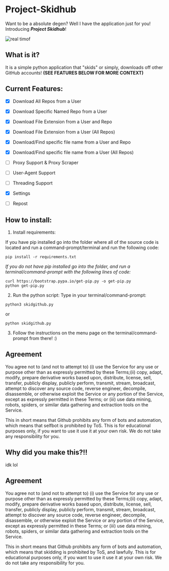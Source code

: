 # Project-Skidhub
Want to be a absolute degen? Well I have the application just for you! Introducing **_Project Skidhub_**!

![real timof](https://github.com/livxy/Project-Skidhub/blob/main/real.gif)

## What is it?
It is a simple python application that "skids" or simply, downloads off other GitHub accounts! **(SEE FEATURES BELOW FOR MORE CONTEXT)**



## Current Features:
- [x] Download All Repos from a User
- [x] Download Specific Named Repo from a User
- [x] Download File Extension from a User and Repo 
- [x] Download File Extension from a User (All Repos)
- [x] Download/Find specific file name from a User and Repo
- [x] Download/Find specific file name from a User (All Repos)
- [ ] Proxy Support & Proxy Scraper
- [ ] User-Agent Support
- [ ] Threading Support
- [x] Settings
- [ ] Repost


## How to install: 
1. Install requirements:

  If you have pip installed go into the folder where all of the source code is located and run a command-prompt/terminal and run the following code:
  
  ```console
  pip install -r requirements.txt
  ```
  *If you do not have pip installed go into the folder, and run a terminal/command-prompt with the following lines of code:*
  
  ```console
  curl https://bootstrap.pypa.io/get-pip.py -o get-pip.py
  python get-pip.py
  ```
2. Run the python script:
  Type in your terminal/command-prompt:
  ```console
  python3 skidgithub.py
  ```
  or 
  ```console
  python skidgithub.py
  ```

3. Follow the instructions on the menu page on the terminal/command-prompt from there! :)

## Agreement
You agree not to (and not to attempt to) (i) use the Service for any use or purpose other than as expressly permitted by these Terms;(ii) copy, adapt, modify, prepare derivative works based upon, distribute, license, sell, transfer, publicly display, publicly perform, transmit, stream, broadcast, attempt to discover any source code, reverse engineer, decompile, disassemble, or otherwise exploit the Service or any portion of the Service, except as expressly permitted in these Terms; or (iii) use data mining, robots, spiders, or similar data gathering and extraction tools on the Service.

This in short means that Github prohibits any form of bots and automation, which means that selfbot is prohibited by ToS. This is for educational purposes only, if you want to use it use it at your own risk. We do not take any responsibility for you.

## Why did you make this?!!
idk lol


## Agreement
You agree not to (and not to attempt to) (i) use the Service for any use or purpose other than as expressly permitted by these Terms;(ii) copy, adapt, modify, prepare derivative works based upon, distribute, license, sell, transfer, publicly display, publicly perform, transmit, stream, broadcast, attempt to discover any source code, reverse engineer, decompile, disassemble, or otherwise exploit the Service or any portion of the Service, except as expressly permitted in these Terms; or (iii) use data mining, robots, spiders, or similar data gathering and extraction tools on the Service.

This in short means that Github prohibits any form of bots and automation, which means that skidding is prohibited by ToS, and lawfully. This is for educational purposes only, if you want to use it use it at your own risk. We do not take any responsibility for you.
